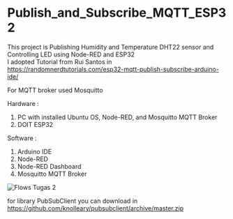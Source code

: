 # Publish_and_Subscribe_MQTT_ESP32
This project is Publishing Humidity and Temperature DHT22 sensor and Controlling LED using Node-RED and ESP32 <br>
I adopted Tutorial from Rui Santos in https://randomnerdtutorials.com/esp32-mqtt-publish-subscribe-arduino-ide/

For MQTT broker used Mosquitto

Hardware : 
1. PC with installed Ubuntu OS, Node-RED, and Mosquitto MQTT Broker
2. DOIT ESP32

Software : 
1. Arduino IDE
2. Node-RED
3. Node-RED Dashboard
4. Mosquitto MQTT Broker


![Flows Tugas 2](https://user-images.githubusercontent.com/77771888/120093948-adf0a480-c147-11eb-90d3-2eece61a7d1f.png)


for library PubSubClient you can download in https://github.com/knolleary/pubsubclient/archive/master.zip
